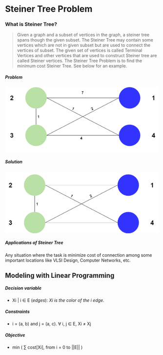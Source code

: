 # Steiner Tree Problem
### What is Steiner Tree?
> Given a graph and a subset of vertices in the graph, a steiner tree spans though the given subset. The Steiner Tree may contain some vertices which are not in given subset but are used to connect the vertices of subset.
> The given set of vertices is called Terminal Vertices and other vertices that are used to construct Steiner tree are called Steiner vertices.
> The Steiner Tree Problem is to find the minimum cost Steiner Tree. See below for an example.

##### Problem
![Problem](https://github.com/NelsonGomesNeto/Operations-Research/blob/master/HardProblems/SteinerTreeProblem/problem.png)
##### Solution
![Solution](https://github.com/NelsonGomesNeto/Operations-Research/blob/master/HardProblems/SteinerTreeProblem/solution.png)

##### Applications of Steiner Tree
Any situation where the task is minimize cost of connection among some important locations like VLSI Design, Computer Networks, etc.

## Modeling with Linear Programming

##### Decision variable
* Xi | i ∈ E (*edges*):  *Xi is the color of the i edge.*

##### Constraints
* i = (a, b) and j = (a, c). ∀ i, j ∈ E, Xi ≠ Xj

##### Objective
* min ( ∑ cost[Xi], from i = 0 to ||E|| )
